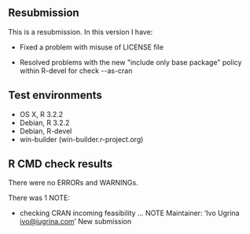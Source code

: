 ## Resubmission
This is a resubmission. In this version I have:

* Fixed a problem with misuse of LICENSE file

* Resolved problems with the new "include only base package"
  policy within R-devel for check --as-cran

## Test environments
* OS X, R 3.2.2
* Debian, R 3.2.2
* Debian, R-devel
* win-builder (win-builder.r-project.org)

## R CMD check results
There were no ERRORs and WARNINGs. 

There was 1 NOTE:

* checking CRAN incoming feasibility ... NOTE
  Maintainer: ‘Ivo Ugrina <ivo@iugrina.com>’
  New submission


